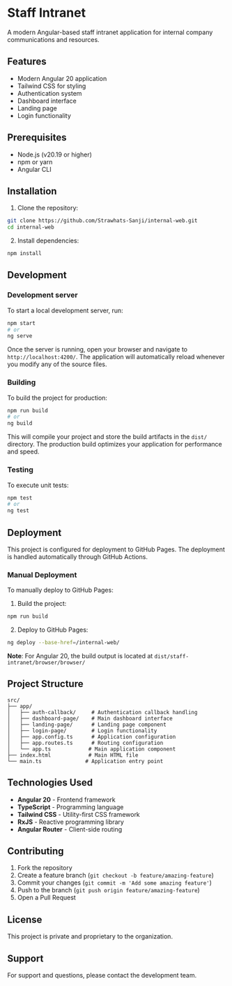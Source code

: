 # Staff Intranet

A modern Angular-based staff intranet application for internal company communications and resources.

## Features

- Modern Angular 20 application
- Tailwind CSS for styling
- Authentication system
- Dashboard interface
- Landing page
- Login functionality

## Prerequisites

- Node.js (v20.19 or higher)
- npm or yarn
- Angular CLI

## Installation

1. Clone the repository:
```bash
git clone https://github.com/Strawhats-Sanji/internal-web.git
cd internal-web
```

2. Install dependencies:
```bash
npm install
```

## Development

### Development server

To start a local development server, run:

```bash
npm start
# or
ng serve
```

Once the server is running, open your browser and navigate to `http://localhost:4200/`. The application will automatically reload whenever you modify any of the source files.

### Building

To build the project for production:

```bash
npm run build
# or
ng build
```

This will compile your project and store the build artifacts in the `dist/` directory. The production build optimizes your application for performance and speed.

### Testing

To execute unit tests:

```bash
npm test
# or
ng test
```

## Deployment

This project is configured for deployment to GitHub Pages. The deployment is handled automatically through GitHub Actions.

### Manual Deployment

To manually deploy to GitHub Pages:

1. Build the project:
```bash
npm run build
```

2. Deploy to GitHub Pages:
```bash
ng deploy --base-href=/internal-web/
```

**Note**: For Angular 20, the build output is located at `dist/staff-intranet/browser/browser/`

## Project Structure

```
src/
├── app/
│   ├── auth-callback/     # Authentication callback handling
│   ├── dashboard-page/    # Main dashboard interface
│   ├── landing-page/      # Landing page component
│   ├── login-page/        # Login functionality
│   ├── app.config.ts      # Application configuration
│   ├── app.routes.ts      # Routing configuration
│   └── app.ts            # Main application component
├── index.html            # Main HTML file
└── main.ts              # Application entry point
```

## Technologies Used

- **Angular 20** - Frontend framework
- **TypeScript** - Programming language
- **Tailwind CSS** - Utility-first CSS framework
- **RxJS** - Reactive programming library
- **Angular Router** - Client-side routing

## Contributing

1. Fork the repository
2. Create a feature branch (`git checkout -b feature/amazing-feature`)
3. Commit your changes (`git commit -m 'Add some amazing feature'`)
4. Push to the branch (`git push origin feature/amazing-feature`)
5. Open a Pull Request

## License

This project is private and proprietary to the organization.

## Support

For support and questions, please contact the development team.
